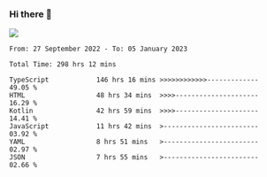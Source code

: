 ### Hi there 👋

<!--<a href="https://github.com/search?o=desc&q=author%3Abushiyi&s=committer-date&type=Commits">-->
<!--    <img align="center" height = "178" src="https://github-readme-stats.vercel.app/api?username=bushiyi&count_private=true&show_icons=true&theme=noctis_minimus&hide=contribs&include_all_commits=true" />-->
<!--</a>-->
<!--<a href="https://github.com/bushiyi?tab=repositories">-->
<!--    <img align="center" height = "178" src="https://github-readme-stats.vercel.app/api/top-langs/?username=bushiyi&count_private=true&theme=noctis_minimus" />-->
<!--</a>-->
 
<!-- [![Ashutosh's github activity graph](https://activity-graph.herokuapp.com/graph?username=bushiyi&theme=react&bg_color=1B2932&point=698B69&line=698B69)](https://github.com/ashutosh00710/github-readme-activity-graph)
 -->


![](https://raw.githubusercontent.com/bushiyi/bushiyi/master/assets/github-contribution-grid-snake.svg)

<!--START_SECTION:waka-->

```text
From: 27 September 2022 - To: 05 January 2023

Total Time: 298 hrs 12 mins

TypeScript            146 hrs 16 mins >>>>>>>>>>>>-------------   49.05 %
HTML                  48 hrs 34 mins  >>>>---------------------   16.29 %
Kotlin                42 hrs 59 mins  >>>>---------------------   14.41 %
JavaScript            11 hrs 42 mins  >------------------------   03.92 %
YAML                  8 hrs 51 mins   >------------------------   02.97 %
JSON                  7 hrs 55 mins   >------------------------   02.66 %
```

<!--END_SECTION:waka-->

